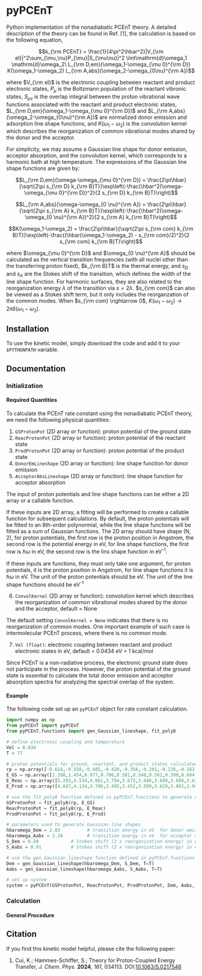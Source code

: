 # pyPCEnT
Python implementation of the nonadiabatic PCEnT theory. A detailed description of the theory can be found in Ref. \[1\], the calculation is based on the following equation, 

$$k_{\rm PCEnT} = \frac{1}{4\pi^2\hbar^2}|V_{\rm el}|^2\sum_{\mu,\nu}P_{\mu}|S_{\mu\nu}|^2 \iint\mathrm{d}\omega_1 \mathrm{d}\omega_2\ L_{\rm D,em}(\omega_1-\omega_{\mu 0}^{\rm D}) K(\omega_1-\omega_2) L_{\rm A,abs}(\omega_2-\omega_{0\nu}^{\rm A})$$

where $V_{\rm el}$ is the electronic coupling between reactant and product electronic states, $P_{\mu}$ is the Boltzmann population of the reactant vibronic states, $S_{\mu\nu}$ is the overlap integral between the proton vibrational wave functions associated with the reactant and product electronic states, $L_{\rm D,em}(\omega_1-\omega_{\mu 0}^{\rm D})$ and $L_{\rm A,abs}(\omega_2-\omega_{0\nu}^{\rm A})$ are normalized donor emission and adsorption line shape functions, and $K(\omega_1-\omega_2)$ is the convolution kernel which describes the reorganization of common vibrational modes shared by the donor and the acceptor. 

For simplicity, we may assume a Gaussian line shape for donor emission, acceptor absorption, and the convolution kernel, which corresponds to a harmonic bath at high temperature. The expressions of the Gaussian line shape functions are given by: 

$$L_{\rm D,em}(\omega-\omega_{\mu 0}^{\rm D}) = \frac{2\pi\hbar}{\sqrt{2\pi s_{\rm D} k_{\rm B}T}}\exp\left(-\frac{\hbar^2(\omega-\omega_{\mu 0}^{\rm D})^2}{2 s_{\rm D} k_{\rm B}T}\right)$$

$$L_{\rm A,abs}(\omega-\omega_{0 \nu}^{\rm A}) = \frac{2\pi\hbar}{\sqrt{2\pi s_{\rm A} k_{\rm B}T}}\exp\left(-\frac{\hbar^2(\omega-\omega_{0 \nu}^{\rm A})^2}{2 s_{\rm A} k_{\rm B}T}\right)$$

$$K(\omega_1-\omega_2) = \frac{2\pi\hbar}{\sqrt{2\pi s_{\rm com} k_{\rm B}T}}\exp\left(-\frac{(\hbar(\omega_1-\omega_2) - s_{\rm com}/2)^2}{2 s_{\rm com} k_{\rm B}T}\right)$$

where $\omega_{\mu 0}^{\rm D}$ and $\omega_{0 \nu}^{\rm A}$ should be calculated as the vertical transition frequencies (with all nuclei other than the transferring proton fixed), $k_{\rm B}T$ is the thermal energy, and $s_D$ and $s_A$ are the Stokes shift of the transition, which defines the width of the line shape function. For harmonic surfaces, they are also related to the reorganization energy $\lambda$ of the transition via $s = 2\lambda$. $s_{\rm com}$ can also be viewed as a Stokes shift term, but it only includes the reorganzation of the common modes. When $s_{\rm com} \rightarrow 0$, $K(\omega_1-\omega_2) \rightarrow 2\pi\delta(\omega_1-\omega_2)$. 

## Installation 
To use the kinetic model, simply download the code and add it to your `$PYTHONPATH` variable.

## Documentation

### Initialization

#### Required Quantities
To calculate the PCEnT rate constant using the nonadiabatic PCEnT theory, we need the following physical quantities: 

1. `GSProtonPot` (2D array or function): proton potential of the ground state
2. `ReacProtonPot` (2D array or function): proton potential of the reactant state
3. `ProdProtonPot` (2D array or function): proton potential of the product state
4. `DonorEmLineshape` (2D array or function): line shape function for donor emission
5. `AcceptorAbsLineshape` (2D array or function): line shape function for acceptor absorption

The input of proton potentials and line shape functions can be either a 2D array or a callable function. 

If these inputs are 2D array, a fitting will be performed to create a callable function for subsequent calculations. By default, the proton potentials will be fitted to an 8th-order polynormial, while the line shape functions will be fitted as a sum of Gaussian functions. The 2D array should have shape (N, 2), for proton potentials, the first row is the proton position in Angstrom, the second row is the potential energy in eV, for line shape functions, the first row is $\hbar\omega$ in eV, the second row is the lins shape function in eV<sup>-1</sup>. 

If these inputs are functions, they must only take one argument, for proton potentials, it is the proton position in Angstrom, for line shape functions it is $\hbar\omega$ in eV. The unit of the proton potentials should be eV. The unit of the line shape functions should be eV<sup>-1</sup>

6. `ConvolKernel` (2D array or function): convolution kernel which describes the reorganization of common vibrational modes shared by the donor and the acceptor, default = None

The default setting `ConvolKernel = None` indicates that there is no reorganization of common modes. One important example of such case is intermolecular PCEnT process, where there is no common mode. 

7. `Vel (float)`: electronic coupling between reactant and product electronic states in eV, default = 0.0434 eV = 1 kcal/mol

Since PCEnT is a non-radiative process, the electronic ground state does not participate in the process. However, the proton potential of the ground state is essential to calculate the total donor emission and acceptor absorption spectra for analyzing the spectral overlap of the system. 

#### Example
The following code set up an `pyPCEnT` object for rate constant calculation. 
```python
import numpy as np
from pyPCEnT import pyPCEnT
from pyPCEnT.functions import gen_Gaussian_lineshape, fit_poly8 

# define electronic coupling and temperature
Vel = 0.034
T = 77

# proton potentials for ground, reactant, and product states calculated using TDDFT
rp = np.array([-0.614,-0.550,-0.485,-0.420,-0.356,-0.291,-0.226,-0.162,-0.097,-0.032,0.032,0.097,0.162,0.226,0.291,0.356,0.420,0.485,0.550,0.614])
E_GS = np.array([2.208,1.454,0.977,0.706,0.581,0.548,0.562,0.590,0.604,0.589,0.534,0.441,0.317,0.180,0.060,0.000,0.062,0.334,0.943,2.065])
E_Reac = np.array([5.283,4.534,4.061,3.794,3.673,3.646,3.680,3.688,3.634,3.646,3.602,3.513,3.392,3.257,3.138,3.078,3.140,3.413,4.022,5.144])
E_Prod = np.array([4.847,4.134,3.706,3.495,3.452,3.509,3.620,3.801,3.949,4.073,4.157,4.194,4.189,4.157,4.128,4.144,4.270,4.597,5.250,6.411])

# use the fit_poly8 function defined in pyPCEnT.functions to generate callable functions as input quantities
GSProtonPot = fit_poly8(rp, E_GS)
ReacProtonPot = fit_poly8(rp, E_Reac) 
ProdProtonPot = fit_poly8(rp, E_Prod)

# parameters used to generate Gaussian line shapes
hbaromega_Dem = 2.83          # transition energy in eV  for donor emission between the two minima, without any ZPEs 
hbaromega_Aabs = 3.10         # transition energy in eV  for acceptor absorption between the two minima, without any ZPEs
S_Dem = 0.50            # Stokes shift (2 x reorganization energy) in eV for donor emission
S_Aabs = 0.91           # Stokes shift (2 x reorganization energy) in eV for acceptor absorption 

# use the gen_Gaussian_lineshape function defined in pyPCEnT.functions to generate callable functions as input quantities
Dem = gen_Gaussian_lineshape(hbaromega_Dem, S_Dem, T=T)
Aabs = gen_Gaussian_lineshape(hbaromega_Aabs, S_Aabs, T=T)

# set up system
system = pyPCEnT(GSProtonPot, ReacProtonPot, ProdProtonPot, Dem, Aabs, Vel=Vel)
```

### Calculation
#### General Procedure


## Citation
If you find this kinetic model helpful, please cite the following paper: 
1. Cui, K.; Hammes-Schiffer, S.; Theory for Proton-Coupled Energy Transfer, *J. Chem. Phys.* **2024**, *161*, 034113. DOI:[10.1063/5.0217546](https://doi.org/10.1063/5.0217546)
